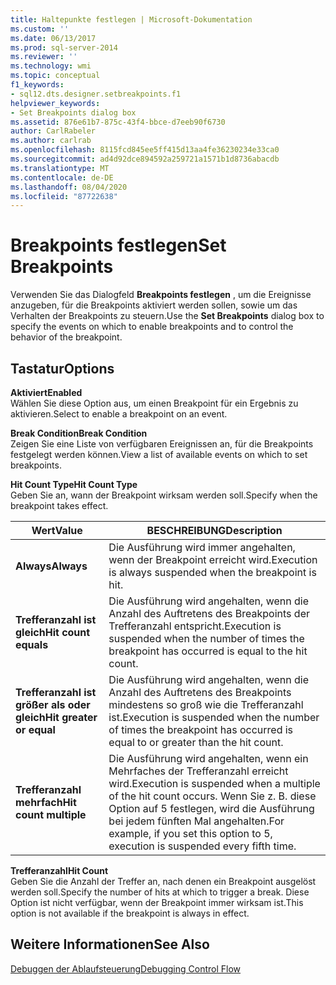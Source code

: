 ```yaml
---
title: Haltepunkte festlegen | Microsoft-Dokumentation
ms.custom: ''
ms.date: 06/13/2017
ms.prod: sql-server-2014
ms.reviewer: ''
ms.technology: wmi
ms.topic: conceptual
f1_keywords:
- sql12.dts.designer.setbreakpoints.f1
helpviewer_keywords:
- Set Breakpoints dialog box
ms.assetid: 876e61b7-875c-43f4-bbce-d7eeb90f6730
author: CarlRabeler
ms.author: carlrab
ms.openlocfilehash: 8115fcd845ee5ff415d13aa4fe36230234e33ca0
ms.sourcegitcommit: ad4d92dce894592a259721a1571b1d8736abacdb
ms.translationtype: MT
ms.contentlocale: de-DE
ms.lasthandoff: 08/04/2020
ms.locfileid: "87722638"
---
```

# <a name="set-breakpoints"></a><span data-ttu-id="28e96-102">Breakpoints festlegen</span><span class="sxs-lookup"><span data-stu-id="28e96-102">Set Breakpoints</span></span>
  <span data-ttu-id="28e96-103">Verwenden Sie das Dialogfeld **Breakpoints festlegen** , um die Ereignisse anzugeben, für die Breakpoints aktiviert werden sollen, sowie um das Verhalten der Breakpoints zu steuern.</span><span class="sxs-lookup"><span data-stu-id="28e96-103">Use the **Set Breakpoints** dialog box to specify the events on which to enable breakpoints and to control the behavior of the breakpoint.</span></span>  
  
## <a name="options"></a><span data-ttu-id="28e96-104">Tastatur</span><span class="sxs-lookup"><span data-stu-id="28e96-104">Options</span></span>  
 <span data-ttu-id="28e96-105">**Aktiviert**</span><span class="sxs-lookup"><span data-stu-id="28e96-105">**Enabled**</span></span>  
 <span data-ttu-id="28e96-106">Wählen Sie diese Option aus, um einen Breakpoint für ein Ergebnis zu aktivieren.</span><span class="sxs-lookup"><span data-stu-id="28e96-106">Select to enable a breakpoint on an event.</span></span>  
  
 <span data-ttu-id="28e96-107">**Break Condition**</span><span class="sxs-lookup"><span data-stu-id="28e96-107">**Break Condition**</span></span>  
 <span data-ttu-id="28e96-108">Zeigen Sie eine Liste von verfügbaren Ereignissen an, für die Breakpoints festgelegt werden können.</span><span class="sxs-lookup"><span data-stu-id="28e96-108">View a list of available events on which to set breakpoints.</span></span>  
  
 <span data-ttu-id="28e96-109">**Hit Count Type**</span><span class="sxs-lookup"><span data-stu-id="28e96-109">**Hit Count Type**</span></span>  
 <span data-ttu-id="28e96-110">Geben Sie an, wann der Breakpoint wirksam werden soll.</span><span class="sxs-lookup"><span data-stu-id="28e96-110">Specify when the breakpoint takes effect.</span></span>  
  
|<span data-ttu-id="28e96-111">Wert</span><span class="sxs-lookup"><span data-stu-id="28e96-111">Value</span></span>|<span data-ttu-id="28e96-112">BESCHREIBUNG</span><span class="sxs-lookup"><span data-stu-id="28e96-112">Description</span></span>|  
|-----------|-----------------|  
|<span data-ttu-id="28e96-113">**Always**</span><span class="sxs-lookup"><span data-stu-id="28e96-113">**Always**</span></span>|<span data-ttu-id="28e96-114">Die Ausführung wird immer angehalten, wenn der Breakpoint erreicht wird.</span><span class="sxs-lookup"><span data-stu-id="28e96-114">Execution is always suspended when the breakpoint is hit.</span></span>|  
|<span data-ttu-id="28e96-115">**Trefferanzahl ist gleich**</span><span class="sxs-lookup"><span data-stu-id="28e96-115">**Hit count equals**</span></span>|<span data-ttu-id="28e96-116">Die Ausführung wird angehalten, wenn die Anzahl des Auftretens des Breakpoints der Trefferanzahl entspricht.</span><span class="sxs-lookup"><span data-stu-id="28e96-116">Execution is suspended when the number of times the breakpoint has occurred is equal to the hit count.</span></span>|  
|<span data-ttu-id="28e96-117">**Trefferanzahl ist größer als oder gleich**</span><span class="sxs-lookup"><span data-stu-id="28e96-117">**Hit greater or equal**</span></span>|<span data-ttu-id="28e96-118">Die Ausführung wird angehalten, wenn die Anzahl des Auftretens des Breakpoints mindestens so groß wie die Trefferanzahl ist.</span><span class="sxs-lookup"><span data-stu-id="28e96-118">Execution is suspended when the number of times the breakpoint has occurred is equal to or greater than the hit count.</span></span>|  
|<span data-ttu-id="28e96-119">**Trefferanzahl mehrfach**</span><span class="sxs-lookup"><span data-stu-id="28e96-119">**Hit count multiple**</span></span>|<span data-ttu-id="28e96-120">Die Ausführung wird angehalten, wenn ein Mehrfaches der Trefferanzahl erreicht wird.</span><span class="sxs-lookup"><span data-stu-id="28e96-120">Execution is suspended when a multiple of the hit count occurs.</span></span> <span data-ttu-id="28e96-121">Wenn Sie z. B. diese Option auf 5 festlegen, wird die Ausführung bei jedem fünften Mal angehalten.</span><span class="sxs-lookup"><span data-stu-id="28e96-121">For example, if you set this option to 5, execution is suspended every fifth time.</span></span>|  
  
 <span data-ttu-id="28e96-122">**Trefferanzahl**</span><span class="sxs-lookup"><span data-stu-id="28e96-122">**Hit Count**</span></span>  
 <span data-ttu-id="28e96-123">Geben Sie die Anzahl der Treffer an, nach denen ein Breakpoint ausgelöst werden soll.</span><span class="sxs-lookup"><span data-stu-id="28e96-123">Specify the number of hits at which to trigger a break.</span></span> <span data-ttu-id="28e96-124">Diese Option ist nicht verfügbar, wenn der Breakpoint immer wirksam ist.</span><span class="sxs-lookup"><span data-stu-id="28e96-124">This option is not available if the breakpoint is always in effect.</span></span>  
  
## <a name="see-also"></a><span data-ttu-id="28e96-125">Weitere Informationen</span><span class="sxs-lookup"><span data-stu-id="28e96-125">See Also</span></span>  
 [<span data-ttu-id="28e96-126">Debuggen der Ablaufsteuerung</span><span class="sxs-lookup"><span data-stu-id="28e96-126">Debugging Control Flow</span></span>](../../../integration-services/troubleshooting/debugging-control-flow.md)  
  
  
